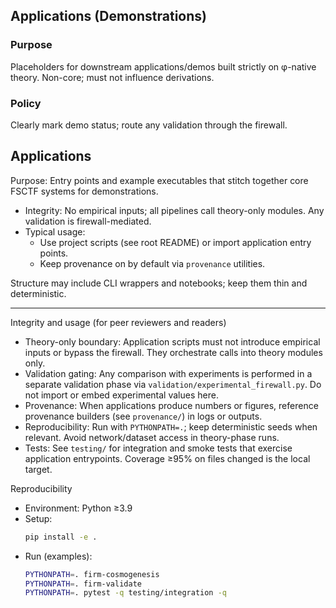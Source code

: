## Applications (Demonstrations)

### Purpose
Placeholders for downstream applications/demos built strictly on φ-native theory. Non-core; must not influence derivations.

### Policy
Clearly mark demo status; route any validation through the firewall.

## Applications

Purpose: Entry points and example executables that stitch together core FSCTF systems for demonstrations.

- Integrity: No empirical inputs; all pipelines call theory-only modules. Any validation is firewall-mediated.
- Typical usage:
  - Use project scripts (see root README) or import application entry points.
  - Keep provenance on by default via `provenance` utilities.

Structure may include CLI wrappers and notebooks; keep them thin and deterministic.

---

Integrity and usage (for peer reviewers and readers)

- Theory-only boundary: Application scripts must not introduce empirical inputs or bypass the firewall. They orchestrate calls into theory modules only.
- Validation gating: Any comparison with experiments is performed in a separate validation phase via `validation/experimental_firewall.py`. Do not import or embed experimental values here.
- Provenance: When applications produce numbers or figures, reference provenance builders (see `provenance/`) in logs or outputs.
- Reproducibility: Run with `PYTHONPATH=.`; keep deterministic seeds when relevant. Avoid network/dataset access in theory-phase runs.
- Tests: See `testing/` for integration and smoke tests that exercise application entrypoints. Coverage ≥95% on files changed is the local target.

Reproducibility

- Environment: Python ≥3.9
- Setup:
  ```bash
  pip install -e .
  ```
- Run (examples):
  ```bash
  PYTHONPATH=. firm-cosmogenesis
  PYTHONPATH=. firm-validate
  PYTHONPATH=. pytest -q testing/integration -q
  ```